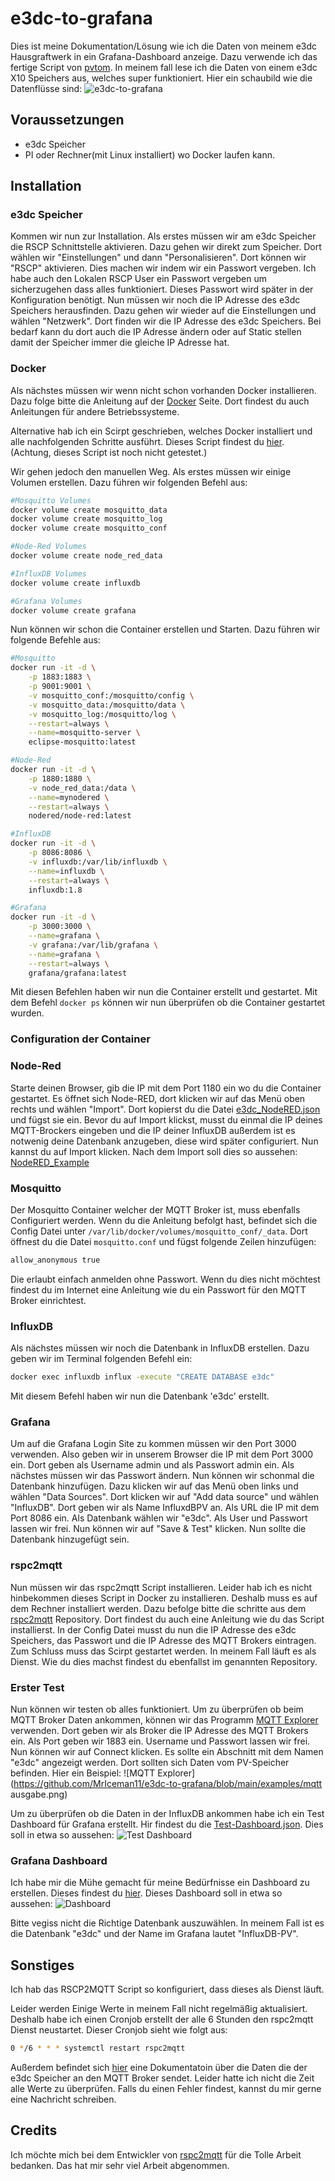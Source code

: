 # e3dc-to-grafana
Dies ist meine Dokumentation/Lösung wie ich die Daten von meinem e3dc Hausgraftwerk in ein Grafana-Dashboard anzeige. Dazu verwende ich das fertige Script von [pvtom](https://github.com/pvtom/rscp2mqtt). In meinem fall lese ich die Daten von einem e3dc X10 Speichers aus, welches super funktioniert.
Hier ein schaubild wie die Datenflüsse sind:
![e3dc-to-grafana](https://github.com/MrIceman11/e3dc-to-grafana/blob/main/doku/e3dc-to-grafana.jpg)

## Voraussetzungen

* e3dc Speicher
* PI oder Rechner(mit Linux installiert) wo Docker laufen kann.

## Installation

### e3dc Speicher
Kommen wir nun zur Installation. Als erstes müssen wir am e3dc Speicher die RSCP Schnittstelle aktivieren. Dazu gehen wir direkt zum Speicher. Dort wählen wir "Einstellungen" und dann "Personalisieren". Dort können wir "RSCP" aktivieren. Dies machen wir indem wir ein Passwort vergeben. Ich habe auch den Lokalen RSCP User ein Passwort vergeben um sicherzugehen dass alles funktioniert. Dieses Passwort wird später in der Konfiguration benötigt. Nun müssen wir noch die IP Adresse des e3dc Speichers herausfinden. Dazu gehen wir wieder auf die Einstellungen und wählen "Netzwerk". Dort finden wir die IP Adresse des e3dc Speichers. Bei bedarf kann du dort auch die IP Adresse ändern oder auf Static stellen damit der Speicher immer die gleiche IP Adresse hat.

### Docker
Als nächstes müssen wir wenn nicht schon vorhanden Docker installieren. Dazu folge bitte die Anleitung auf der [Docker](https://docs.docker.com/get-docker/) Seite. Dort findest du auch Anleitungen für andere Betriebssysteme. 

Alternative hab ich ein Scirpt geschrieben, welches Docker installiert und alle nachfolgenden Schritte ausführt. Dieses Script findest du [hier](https://github.com/MrIceman11/e3dc-to-grafana/blob/main/config/docker/autoinstall.sh). (Achtung, dieses Script ist noch nicht getestet.)

Wir gehen jedoch den manuellen Weg.
Als erstes müssen wir einige Volumen erstellen. Dazu führen wir folgenden Befehl aus:
```bash
#Mosquitto Volumes
docker volume create mosquitto_data
docker volume create mosquitto_log
docker volume create mosquitto_conf

#Node-Red Volumes
docker volume create node_red_data

#InfluxDB Volumes
docker volume create influxdb

#Grafana Volumes
docker volume create grafana
```

Nun können wir schon die Container erstellen und Starten. Dazu führen wir folgende Befehle aus:
```bash
#Mosquitto
docker run -it -d \
    -p 1883:1883 \
    -p 9001:9001 \
    -v mosquitto_conf:/mosquitto/config \
    -v mosquitto_data:/mosquitto/data \
    -v mosquitto_log:/mosquitto/log \
    --restart=always \
    --name=mosquitto-server \
    eclipse-mosquitto:latest

#Node-Red
docker run -it -d \
    -p 1880:1880 \
    -v node_red_data:/data \
    --name=mynodered \
    --restart=always \
    nodered/node-red:latest

#InfluxDB
docker run -it -d \
    -p 8086:8086 \
    -v influxdb:/var/lib/influxdb \
    --name=influxdb \
    --restart=always \
    influxdb:1.8

#Grafana
docker run -it -d \
    -p 3000:3000 \
    --name=grafana \
    -v grafana:/var/lib/grafana \
    --name=grafana \
    --restart=always \
    grafana/grafana:latest

```
Mit diesen Befehlen haben wir nun die Container erstellt und gestartet. Mit dem Befehl `docker ps` können wir nun überprüfen ob die Container gestartet wurden.

### Configuration der Container

### Node-Red
Starte deinen Browser, gib die IP mit dem Port 1180 ein wo du die Container gestartet. Es öffnet sich Node-RED, dort klicken wir auf das Menü oben rechts und wählen "Import". Dort kopierst du die Datei [e3dc_NodeRED.json](https://github.com/MrIceman11/e3dc-to-grafana/blob/main/config/NodeRED/e3dc_NodeRED.json#L948) und fügst sie ein. Bevor du auf Import klickst, musst du einmal die IP deines MQTT-Brockers eingeben und die IP deiner InfluxDB außerdem ist es notwenig deine Datenbank anzugeben, diese wird später configuriert. Nun kannst du auf Import klicken. Nach dem Import soll dies so aussehen: [NodeRED_Example](https://github.com/MrIceman11/e3dc-to-grafana/blob/main/examples/NodeRED_Config.png)

### Mosquitto
Der Mosquitto Container welcher der MQTT Broker ist, muss ebenfalls Configuriert werden. Wenn du die Anleitung befolgt hast, befindet sich die Config Datei unter `/var/lib/docker/volumes/mosquitto_conf/_data`. Dort öffnest du die Datei `mosquitto.conf` und fügst folgende Zeilen hinzufügen:
```bash
allow_anonymous true
```
Die erlaubt einfach anmelden ohne Passwort. Wenn du dies nicht möchtest findest du im Internet eine Anleitung wie du ein Passwort für den MQTT Broker einrichtest.

### InfluxDB
Als nächstes müssen wir noch die Datenbank in InfluxDB erstellen. Dazu geben wir im Terminal folgenden Befehl ein:
```bash
docker exec influxdb influx -execute "CREATE DATABASE e3dc"
```
Mit diesem Befehl haben wir nun die Datenbank 'e3dc' erstellt.

### Grafana
Um auf die Grafana Login Site zu kommen müssen wir den Port 3000 verwenden. Also geben wir in unserem Browser die IP mit dem Port 3000 ein. Dort geben als Username admin und als Passwort admin ein. Als nächstes müssen wir das Passwort ändern.
Nun können wir schonmal die Datenbank hinzufügen. Dazu klicken wir auf das Menü oben links und wählen "Data Sources". Dort klicken wir auf "Add data source" und wählen "InfluxDB". Dort geben wir als Name InfluxdBPV an. Als URL die IP mit dem Port 8086 ein. Als Datenbank wählen wir "e3dc". Als User und Passwort lassen wir frei. Nun können wir auf "Save & Test" klicken. Nun sollte die Datenbank hinzugefügt sein.

### rspc2mqtt
Nun müssen wir das rspc2mqtt Script installieren. Leider hab ich es nicht hinbekommen dieses Script in Docker zu installieren. Deshalb muss es auf dem Rechner installiert werden. Dazu befolge bitte die schritte aus dem [rspc2mqtt](https://github.com/pvtom/rscp2mqtt) Repository. Dort findest du auch eine Anleitung wie du das Script installierst. In der Config Datei musst du nun die IP Adresse des e3dc Speichers, das Passwort und die IP Adresse des MQTT Brokers eintragen. Zum Schluss muss das Scirpt gestartet werden. In meinem Fall läuft es als Dienst. Wie du dies machst findest du ebenfallst im genannten Repository.

### Erster Test
Nun können wir testen ob alles funktioniert.
Um zu überprüfen ob beim MQTT Broker Daten ankommen, können wir das Programm [MQTT Explorer](https://mqtt-explorer.com/) verwenden. Dort geben wir als Broker die IP Adresse des MQTT Brokers ein. Als Port geben wir 1883 ein. Username und Passwort lassen wir frei. Nun können wir auf Connect klicken. Es sollte ein Abschnitt mit dem Namen "e3dc" angezeigt werden. Dort sollten sich Daten vom PV-Speicher befinden. Hier ein Beispiel:
![MQTT Explorer](https://github.com/MrIceman11/e3dc-to-grafana/blob/main/examples/mqtt ausgabe.png)

Um zu überprüfen ob die Daten in der InfluxDB ankommen habe ich ein Test Dashboard für Grafana erstellt. Hir findest du die [Test-Dashboard.json](https://github.com/MrIceman11/e3dc-to-grafana/blob/main/config/Grafana/test_dashboard.json#L2835). 
Dies soll in etwa so aussehen: ![Test Dashboard](https://github.com/MrIceman11/e3dc-to-grafana/blob/main/examples/test_dashboard.png)

### Grafana Dashboard
Ich habe mir die Mühe gemacht für meine Bedürfnisse ein Dashboard zu erstellen. Dieses findest du [hier](https://github.com/MrIceman11/e3dc-to-grafana/blob/main/config/Grafana/e3dc_dashboardv1.json). Dieses Dashboard soll in etwa so aussehen: ![Dashboard](https://github.com/MrIceman11/e3dc-to-grafana/blob/main/examples/e3dc_dashboardv1.png)

Bitte vegiss nicht die Richtige Datenbank auszuwählen. In meinem Fall ist es die Datenbank "e3dc" und der Name im Grafana lautet "InfluxDB-PV".

## Sonstiges
Ich hab das RSCP2MQTT Script so konfiguriert, dass dieses als Dienst läuft.

Leider werden Einige Werte in meinem Fall nicht regelmäßig aktualisiert. Deshalb habe ich einen Cronjob erstellt der alle 6 Stunden den rspc2mqtt Dienst neustartet. Dieser Cronjob sieht wie folgt aus:
```bash
0 */6 * * * systemctl restart rspc2mqtt
```
Außerdem befindet sich [hier](https://github.com/MrIceman11/e3dc-to-grafana/blob/main/doku/mqtt_Werte-Ausgabe.txt) eine Dokumentatoin über die Daten die der e3dc Speicher an den MQTT Broker sendet. Leider hatte ich nicht die Zeit alle Werte zu überprüfen. Falls du einen Fehler findest, kannst du mir gerne eine Nachricht schreiben.

## Credits
Ich möchte mich bei dem Entwickler von [rspc2mqtt](https://github.com/pvtom/rscp2mqtt) für die Tolle Arbeit bedanken. Das hat mir sehr viel Arbeit abgenommen.